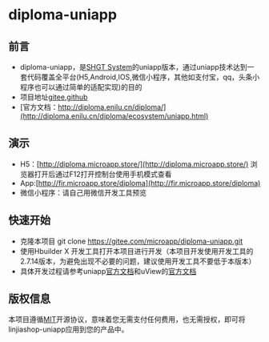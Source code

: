 # diploma-uniapp


## 前言 
- diploma-uniapp，是[SHGT System](http://diploma.enilu.cn/diploma/)的uniapp版本，通过uniapp技术达到一套代码覆盖全平台(H5,Android,IOS,微信小程序，其他如支付宝，qq，头条小程序也可以通过简单的适配实现)的目的
- 项目地址[gitee](https://gitee.com/microapp/diploma-uniapp),[github](https://github.com/microapp-store/diploma-uniapp)
- [官方文档：http://diploma.enilu.cn/diploma/](http://diploma.enilu.cn/diploma/ecosystem/uniapp.html)

## 演示

- H5：[http://diploma.microapp.store/](http://diploma.microapp.store/) 浏览器打开后通过F12打开控制台使用手机模式查看
- App:[http://fir.microapp.store/diploma](http://fir.microapp.store/diploma)
- 微信小程序：请自己用微信开发工具预览

## 快速开始
- 克隆本项目 git clone https://gitee.com/microapp/diploma-uniapp.git
- 使用Hbuilder X 开发工具打开本项目进行开发（本项目开发使用开发工具的2.7.14版本，为避免出现不必要的问题，建议使用开发工具不要低于本版本）
- 具体开发过程请参考uniapp[官方文档](https://uniapp.dcloud.io/)和uView的[官方文档](https://www.uviewui.com/)

 
## 版权信息
本项目遵循[MIT](https://en.wikipedia.org/wiki/MIT_License)开源协议，意味着您无需支付任何费用，也无需授权，即可将linjiashop-uniapp应用到您的产品中。
